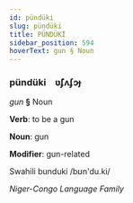 ```yaml
---
id: pündüki
slug: pündüki
title: PÜNDÜKİ
sidebar_position: 594
hoverText: gun § Noun
---
```


### pündüki&emsp;<span kind="abugida">ʋ̃ʄʌʄɔɟ</span>

*gun* **§** Noun

**Verb**: to be a gun

**Noun**: gun

**Modifier**: gun-related

Swahili bunduki /bʊn'du.ki/

*Niger-Congo Language Family*